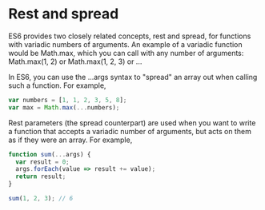 # Rest and spread

ES6 provides two closely related concepts, rest and spread, for functions with variadic numbers of arguments. An example of a variadic function would be Math.max, which you can call with any number of arguments: Math.max(1, 2) or Math.max(1, 2, 3) or ...

In ES6, you can use the ...args syntax to "spread" an array out when calling such a function. For example,

```js
var numbers = [1, 1, 2, 3, 5, 8];
var max = Math.max(...numbers);
```

Rest parameters (the spread counterpart) are used when you want to write a function that accepts a variadic number of arguments, but acts on them as if they were an array. For example,

```js
function sum(...args) {
  var result = 0;
  args.forEach(value => result += value);
  return result;
}

sum(1, 2, 3); // 6
```
